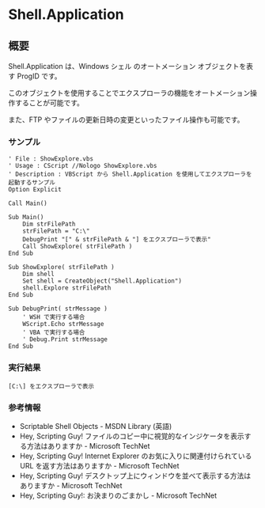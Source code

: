 # Shell.Application
## 概要
Shell.Application は、Windows シェル のオートメーション オブジェクトを表す ProgID です。

このオブジェクトを使用することでエクスプローラの機能をオートメーション操作することが可能です。

また、FTP やファイルの更新日時の変更といったファイル操作も可能です。

### サンプル
```vbscript
' File : ShowExplore.vbs
' Usage : CScript //Nologo ShowExplore.vbs
' Description : VBScript から Shell.Application を使用してエクスプローラを起動するサンプル
Option Explicit

Call Main()

Sub Main()
    Dim strFilePath
    strFilePath = "C:\"
    DebugPrint "[" & strFilePath & "] をエクスプローラで表示"
    Call ShowExplore( strFilePath )
End Sub

Sub ShowExplore( strFilePath )
    Dim shell
    Set shell = CreateObject("Shell.Application")
    shell.Explore strFilePath
End Sub

Sub DebugPrint( strMessage )
    ' WSH で実行する場合
    WScript.Echo strMessage
    ' VBA で実行する場合
    ' Debug.Print strMessage
End Sub
```

### 実行結果
```
[C:\] をエクスプローラで表示
```

### 参考情報
- Scriptable Shell Objects - MSDN Library (英語)
- Hey, Scripting Guy! ファイルのコピー中に視覚的なインジケータを表示する方法はありますか - Microsoft TechNet
- Hey, Scripting Guy! Internet Explorer のお気に入りに関連付けられている URL を返す方法はありますか - Microsoft TechNet
- Hey, Scripting Guy! デスクトップ上にウィンドウを並べて表示する方法はありますか - Microsoft TechNet
- Hey, Scripting Guy!: お決まりのごまかし - Microsoft TechNet
